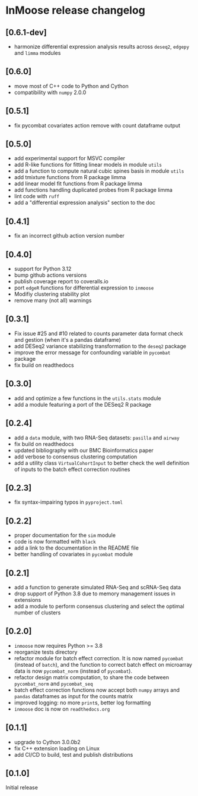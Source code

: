 # InMoose release changelog

## [0.6.1-dev]

- harmonize differential expression analysis results across `deseq2`, `edgepy`
  and `limma` modules

## [0.6.0]

- move most of C++ code to Python and Cython
- compatibility with `numpy` 2.0.0

## [0.5.1]

- fix pycombat covariates action remove with count dataframe output

## [0.5.0]

- add experimental support for MSVC compiler
- add R-like functions for fitting linear models in module `utils`
- add a function to compute natural cubic spines basis in module `utils`
- add tmixture functions from R package limma
- add linear model fit functions from R package limma
- add functions handling duplicated probes from R package limma
- lint code with `ruff`
- add a "differential expression analysis" section to the doc

## [0.4.1]

- fix an incorrect github action version number

## [0.4.0]

- support for Python 3.12
- bump github actions versions
- publish coverage report to coveralls.io
- port `edgeR` functions for differential expression to `inmoose`
- Modifiy clustering stability plot
- remove many (not all) warnings

## [0.3.1]

- Fix issue #25 and #10 related to counts parameter data format check and gestion (when it's a pandas dataframe)
- add DESeq2 variance stabilizing transformation to the `deseq2` package
- improve the error message for confounding variable in `pycombat` package
- fix build on readthedocs

## [0.3.0]

- add and optimize a few functions in the `utils.stats` module
- add a module featuring a port of the DESeq2 R package

## [0.2.4]

- add a `data` module, with two RNA-Seq datasets: `pasilla` and `airway`
- fix build on readthedocs
- updated bibliography with our BMC Bioinformatics paper
- add verbose to consensus clustering computation
- add a utility class `VirtualCohortInput` to better check the well definition
  of inputs to the batch effect correction routines

## [0.2.3]

- fix syntax-impairing typos in `pyproject.toml`

## [0.2.2]

- proper documentation for the `sim` module
- code is now formatted with `black`
- add a link to the documentation in the README file
- better handling of covariates in `pycombat` module

## [0.2.1]

- add a function to generate simulated RNA-Seq and scRNA-Seq data
- drop support of Python 3.8 due to memory management issues in extensions
- add a module to perform consensus clustering and select the optimal number of
  clusters

## [0.2.0]

- `inmoose` now requires Python >= 3.8
- reorganize tests directory
- refactor module for batch effect correction. It is now named `pycombat`
  (instead of `batch`), and the function to correct batch effect on microarray
  data is now `pycombat_norm` (instead of `pycombat`).
- refactor design matrix computation, to share the code between `pycombat_norm`
  and `pycombat_seq`
- batch effect correction functions now accept both `numpy` arrays and `pandas`
  dataframes as input for the counts matrix
- improved logging: no more `print`s, better log formatting
- `inmoose` doc is now on `readthedocs.org`

## [0.1.1]

- upgrade to Cython 3.0.0b2
- fix C++ extension loading on Linux
- add CI/CD to build, test and publish distributions

## [0.1.0]

Initial release

